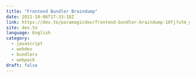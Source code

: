 ```yaml
---
title: "Frontend Bundler Braindump"
date: 2021-10-06T17:33:18Z
link: https://dev.to/paramagicdev/frontend-bundler-braindump-10fj?utm_medium=RSS&utm_source=news.12bit.vn
site: dev.to
language: English
category:
  - javascript
  - webdev
  - bundlers
  - webpack
draft: false
---
```

